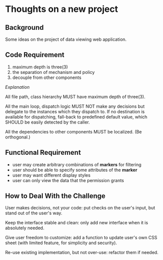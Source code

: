 Thoughts on a new project
=========================

Background
----------
Some ideas on the project of data viewing web application.


Code Requirement
----------------

1. maximum depth is three(3)
2. the separation of mechanism and policy
3. decouple from other components

*Explanation*

All file path, class hierarchy MUST have maximum depth of three(3).

All the main loop, dispatch logic MUST NOT make any decisions but delegate to the instances which they dispatch to.
If no destination is available for dispatching, fall-back to predefined default value, which SHOULD be easily detected by the caller.

All the dependencies to other components MUST be localized. (Be orthogonal.)


Functional Requirement
----------------------

+ user may create arbitrary combinations of __markers__ for filtering
+ user should be able to specify some attributes of the __marker__
+ user may want different display styles
+ user can only view the data that the permission grants


How to Deal With the Challenge
------------------------------

User makes decisions, not your code: put checks on the user's input, but stand out of the user's way.

Keep the interface stable and clean: only add new interface when it is absolutely needed.

Give user freedom to customize: add a function to update user's own CSS sheet (with limited feature, for simplicity and security).

Re-use existing implementation, but not over-use: refactor them if needed.

